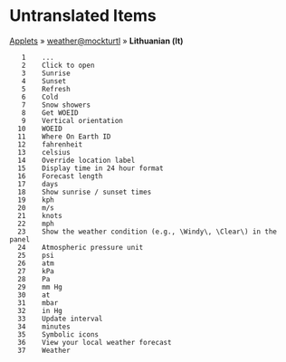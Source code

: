 # Untranslated Items
[Applets](../../../README.md) &#187; [weather@mockturtl](../README.md) &#187; **Lithuanian (lt)**

       1	...
       2	Click to open
       3	Sunrise
       4	Sunset
       5	Refresh
       6	Cold
       7	Snow showers
       8	Get WOEID
       9	Vertical orientation
      10	WOEID
      11	Where On Earth ID
      12	fahrenheit
      13	celsius
      14	Override location label
      15	Display time in 24 hour format
      16	Forecast length
      17	days
      18	Show sunrise / sunset times
      19	kph
      20	m/s
      21	knots
      22	mph
      23	Show the weather condition (e.g., \Windy\, \Clear\) in the panel
      24	Atmospheric pressure unit
      25	psi
      26	atm
      27	kPa
      28	Pa
      29	mm Hg
      30	at
      31	mbar
      32	in Hg
      33	Update interval
      34	minutes
      35	Symbolic icons
      36	View your local weather forecast
      37	Weather
